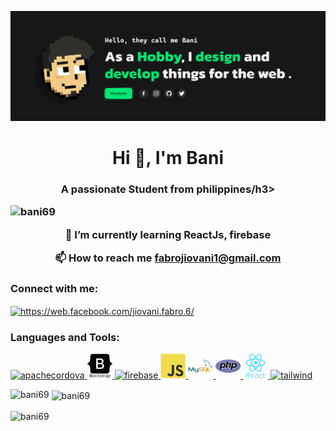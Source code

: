 ![logo](https://github.com/Bani69/bio/blob/main/Screenshot%202023-08-14%20133828.png)

<h1 align="center">Hi 👋, I'm Bani</h1>
<h3 align="center">A passionate Student from philippines/h3>

<p align="left"> <img src="https://komarev.com/ghpvc/?username=bani69&label=Profile%20views&color=0e75b6&style=flat" alt="bani69" /> </p>

 🌱 I’m currently learning **ReactJs, firebase**

 📫 How to reach me **fabrojiovani1@gmail.com**

<h3 align="left">Connect with me:</h3>
<p align="left">
<a href="https://fb.com/https://web.facebook.com/jiovani.fabro.6/" target="blank"><img align="center" src="https://raw.githubusercontent.com/rahuldkjain/github-profile-readme-generator/master/src/images/icons/Social/facebook.svg" alt="https://web.facebook.com/jiovani.fabro.6/" height="30" width="40" /></a>
</p>

<h3 align="left">Languages and Tools:</h3>
<p align="left"> <a href="https://cordova.apache.org/" target="_blank" rel="noreferrer"> <img src="https://www.vectorlogo.zone/logos/apache_cordova/apache_cordova-icon.svg" alt="apachecordova" width="40" height="40"/> </a> <a href="https://getbootstrap.com" target="_blank" rel="noreferrer"> <img src="https://raw.githubusercontent.com/devicons/devicon/master/icons/bootstrap/bootstrap-plain-wordmark.svg" alt="bootstrap" width="40" height="40"/> </a> <a href="https://firebase.google.com/" target="_blank" rel="noreferrer"> <img src="https://www.vectorlogo.zone/logos/firebase/firebase-icon.svg" alt="firebase" width="40" height="40"/> </a> <a href="https://developer.mozilla.org/en-US/docs/Web/JavaScript" target="_blank" rel="noreferrer"> <img src="https://raw.githubusercontent.com/devicons/devicon/master/icons/javascript/javascript-original.svg" alt="javascript" width="40" height="40"/> </a> <a href="https://www.mysql.com/" target="_blank" rel="noreferrer"> <img src="https://raw.githubusercontent.com/devicons/devicon/master/icons/mysql/mysql-original-wordmark.svg" alt="mysql" width="40" height="40"/> </a> <a href="https://www.php.net" target="_blank" rel="noreferrer"> <img src="https://raw.githubusercontent.com/devicons/devicon/master/icons/php/php-original.svg" alt="php" width="40" height="40"/> </a> <a href="https://reactjs.org/" target="_blank" rel="noreferrer"> <img src="https://raw.githubusercontent.com/devicons/devicon/master/icons/react/react-original-wordmark.svg" alt="react" width="40" height="40"/> </a> <a href="https://tailwindcss.com/" target="_blank" rel="noreferrer"> <img src="https://www.vectorlogo.zone/logos/tailwindcss/tailwindcss-icon.svg" alt="tailwind" width="40" height="40"/> </a> </p>

<p><img align="left" src="https://github-readme-stats.vercel.app/api/top-langs?username=bani69&show_icons=true&locale=en&layout=compact" alt="bani69" /></p>

<p>&nbsp;<img align="center" src="https://github-readme-stats.vercel.app/api?username=bani69&show_icons=true&locale=en" alt="bani69" /></p>

<p><img align="center" src="https://github-readme-streak-stats.herokuapp.com/?user=bani69&" alt="bani69" /></p>
